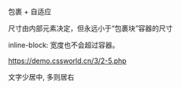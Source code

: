 包裹 + 自适应

尺寸由内部元素决定，但永远小于“包裹块”容器的尺寸

inline-block: 宽度也不会超过容器。

https://demo.cssworld.cn/3/2-5.php

文字少居中, 多则居右